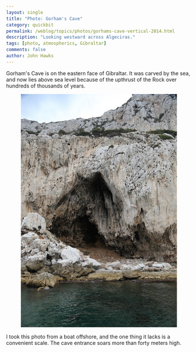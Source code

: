 ```yaml
---
layout: single 
title: "Photo: Gorham's Cave" 
category: quickbit
permalink: /weblog/topics/photos/gorhams-cave-vertical-2014.html
description: "Looking westward across Algeciras."
tags: [photo, atmospherics, Gibraltar] 
comments: false 
author: John Hawks 
---
```


Gorham's Cave is on the eastern face of Gibraltar. It was carved by the sea, and now lies above sea level because of the upthrust of the Rock over hundreds of thousands of years. 

<figure>
<img src="/images/gorhams-cave-vertical-2014.jpg" alt="Gorham's Cave, Gibraltar" />
</figure>

I took this photo from a boat offshore, and the one thing it lacks is a convenient scale. The cave entrance soars more than forty meters high. 

